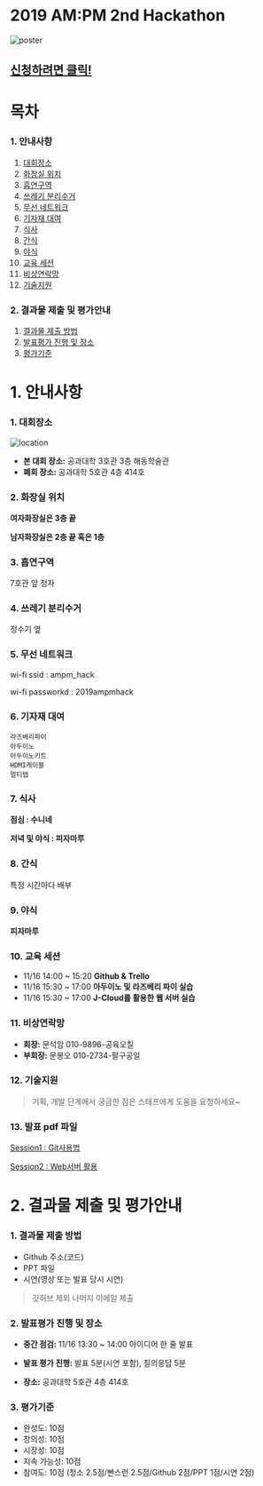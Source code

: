 # 2019 AM:PM 2nd Hackathon
![poster](https://raw.githubusercontent.com/NamSSu/2019_ampm_2nd_hackathon/master/img/poster.png)

## [신청하려면 클릭!](https://c11.kr/2019ampmhack)

# 목차
### 1. 안내사항
1)  [대회장소](#1-대회장소)
2)  [화장실 위치](#2-화장실-위치) 
3)  [흡연구역](#3-흡연구역)
4)  [쓰레기 분리수거](#4-쓰레기-분리수거)
5)  [무선 네트워크](#5-무선-네트워크)
6)  [기자재 대여](#6-기자재-대여)
7)  [식사](#7-식사)
8)  [간식](#8-간식)
9)  [야식](#9-야식)
10) [교육 세션](#10-교육-세션)
11) [비상연락망](#11-비상연락망)
12) [기술지원](#12-기술지원)

### 2. 결과물 제출 및 평가안내
1) [결과물 제출 방법](#1-결과물-제출-방법)
2) [발표평가 진행 및 장소](#2-발표평가-진행-및-장소) 
3) [평가기준](#3-평가기준)

# 1. 안내사항
### 1. 대회장소
![location](https://raw.githubusercontent.com/NamSSu/2019_ampm_2nd_hackathon/master/img/location.PNG)

- __본 대회 장소:__ 공과대학 3호관 3층 해동학술관  
- __폐회 장소:__ 공과대학 5호관 4층 414호

### 2. 화장실 위치

__여자화장실은 3층 끝__

__남자화장실은 2층 끝 혹은 1층__

### 3. 흡연구역
7호관 앞 정자

### 4. 쓰레기 분리수거
정수기 옆

### 5. 무선 네트워크
wi-fi ssid : ampm_hack

wi-fi passworkd : 2019ampmhack

### 6. 기자재 대여
    라즈베리파이
    아두이노
    아두이노키트
    HDMI케이블
    멀티탭

### 7. 식사

__점심 : 수니네__

__저녁 및 야식 : 피자마루__

### 8. 간식
특정 시간마다 배부

### 9. 야식

__피자마루__

### 10. 교육 세션
- 11/16 14:00 ~ 15:20 __Github & Trello__
- 11/16 15:30 ~ 17:00 __아두이노 및 라즈베리 파이 실습__
- 11/16 15:30 ~ 17:00 __J-Cloud를 활용한 웹 서버 실습__

### 11. 비상연락망
- __회장:__   문석암 010-9896-공육오칠  
- __부회장:__ 문봉오 010-2734-팔구공일

### 12. 기술지원
>기획, 개발 단계에서 궁금한 점은 스태프에게 도움을 요청하세요~

### 13. 발표 pdf 파일
[Session1 : Git사용법](https://github.com/NamSSu/2019_ampm_2nd_hackathon/raw/master/pdf/2019ampm_git.pdf)

[Session2 : Web서버 활용](https://github.com/NamSSu/2019_ampm_2nd_hackathon/raw/master/pdf/2019ampm_web.pdf)



# 2. 결과물 제출 및 평가안내
### 1. 결과물 제출 방법
- Github 주소(코드)
- PPT 파일
- 시연(영상 또는 발표 당시 시연)
> 깃허브 제외 나머지 이메일 제출

### 2. 발표평가 진행 및 장소
- __중간 점검:__ 11/16 13:30 ~ 14:00 아이디어 한 줄 발표

- __발표 평가 진행:__ 발표 5분(시연 포함), 질의응답 5분

- __장소:__ 공과대학 5호관 4층 414호

### 3. 평가기준
- 완성도: 10점
- 창의성: 10점
- 시장성: 10점
- 지속 가능성: 10점
- 참여도: 10점 (청소 2.5점/빤스런 2.5점/Github 2점/PPT 1점/시연 2점)